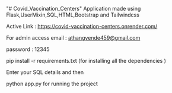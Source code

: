 "# Covid_Vaccination_Centers" 
Application made using Flask,UserMixin,SQL,HTML,Bootstrap and Tailwindcss

Active Link : https://covid-vaccination-centers.onrender.com/

For admin access
email : athangyende459@gmail.com  

password : 12345

pip install -r requirements.txt (for installing all the dependencies )

Enter your SQL details and then

python app.py for running the project


